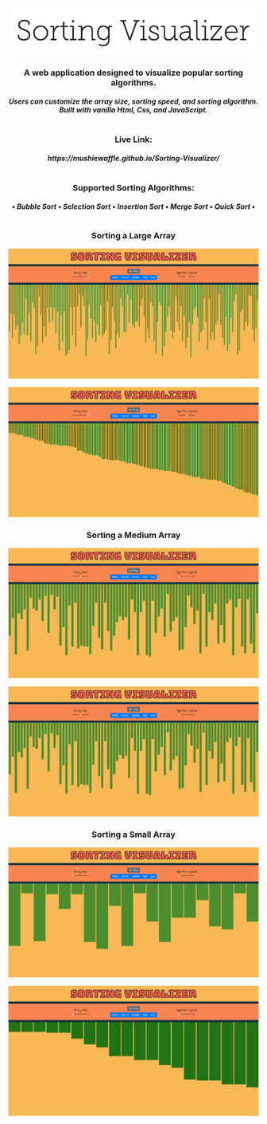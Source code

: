 <p align="center">
  <img src="images/sortvis.png"/>
</p>
<h3 align="center">A web application designed to visualize popular sorting algorithms.</h3>
<h5 align="center">Users can customize the array size, sorting speed, and sorting algorithm.</br>Built with vanilla Html, Css, and JavaScript.</br></br></h5
<h1></h1>
<h3 align="center">Live Link:</h3>
<h5 align="center">https://mushiewaffle.github.io/Sorting-Visualizer/</br></br></h5>
<h3 align="center">Supported Sorting Algorithms:</h3>
<h5 align="center">• Bubble Sort • Selection Sort • Insertion Sort • Merge Sort • Quick Sort •</h5>
<h1></h1>
<h3 align="center">Sorting a Large Array</h3>
<p align="center">
  <img src="images/unsorted-lg.png" />
</p>
<p align="center">
  <img src="images/sorted-lg.png" />
</p>
<h3 align="center">Sorting a Medium Array</h3>
<p align="center">
  <img src="images/unsorted-md.png" />
</p>
<p align="center">
  <img src="images/sorted-md.png" />
</p>
<h3 align="center">Sorting a Small Array</h3>
<p align="center">
  <img src="images/unsorted-sm.png" />
</p>
<p align="center">
  <img src="images/sorted-sm.png" />
</p>
